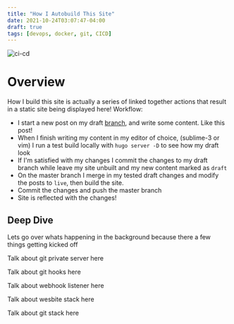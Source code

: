 ```yaml
---
title: "How I Autobuild This Site"
date: 2021-10-24T03:07:47-04:00
draft: true
tags: [devops, docker, git, CICD]
---
```

![ci-cd](/images/ci-cd.png)

# Overview
 How I build this site is actually a series of linked together actions that result in a static site being displayed here!
  Workflow:
  * I start a new post on my draft [branch](https://git.thyone.xyz/ipk/stefano-io-static/src/drafts), and write some content. Like this post!
  * When I finish writing my content in my editor of choice, (sublime-3 or vim) I run a test build locally  with `hugo server -D` to see how my draft look
  * If I'm satisfied with my changes I commit the changes to my draft branch while leave my site unbuilt and my new content marked as `draft` 
  * On the master branch I merge in my tested draft changes and modify the posts to `live`, then build the site. 
  * Commit the changes and push the master branch
  * Site is reflected with the changes!



## Deep Dive

  Lets go over whats happening in the background because there a few things getting kicked off 

  Talk about git private server here 

  Talk about git hooks here 

  Talk about webhook listener here

  Talk about wesbite stack here

  Talk about git stack here
